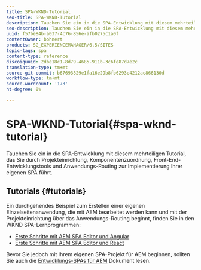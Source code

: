 ```yaml
---
title: SPA-WKND-Tutorial
seo-title: SPA-WKND-Tutorial
description: Tauchen Sie ein in die SPA-Entwicklung mit diesem mehrteiligen Tutorial, das Sie durch Projekteinrichtung, Komponentenzuordnung, Front-End-Entwicklungstools und Anwendungs-Routing zur Implementierung Ihrer eigenen SPA führt.
seo-description: Tauchen Sie ein in die SPA-Entwicklung mit diesem mehrteiligen Tutorial, das Sie durch Projekteinrichtung, Komponentenzuordnung, Front-End-Entwicklungstools und Anwendungs-Routing zur Implementierung Ihrer eigenen SPA führt.
uuid: f57be84b-a037-4c76-856e-afb0275c1a0f
contentOwner: bohnert
products: SG_EXPERIENCEMANAGER/6.5/SITES
topic-tags: spa
content-type: reference
discoiquuid: 2dbe18c1-8d79-4685-911b-3c6fe87d7e2c
translation-type: tm+mt
source-git-commit: b67693829e1fa16e29b8fb6293e4212ac866130d
workflow-type: tm+mt
source-wordcount: '173'
ht-degree: 0%

---
```



# SPA-WKND-Tutorial{#spa-wknd-tutorial}

Tauchen Sie ein in die SPA-Entwicklung mit diesem mehrteiligen Tutorial, das Sie durch Projekteinrichtung, Komponentenzuordnung, Front-End-Entwicklungstools und Anwendungs-Routing zur Implementierung Ihrer eigenen SPA führt.

## Tutorials {#tutorials}

Ein durchgehendes Beispiel zum Erstellen einer eigenen Einzelseitenanwendung, die mit AEM bearbeitet werden kann und mit der Projekteinrichtung über das Anwendungs-Routing beginnt, finden Sie in den WKND SPA-Lernprogrammen:

* [Erste Schritte mit AEM SPA Editor und Angular](https://docs.adobe.com/content/help/en/experience-manager-learn/spa-angular-tutorial/overview.html)
* [Erste Schritte mit AEM SPA Editor und React](https://docs.adobe.com/content/help/en/experience-manager-learn/spa-react-tutorial/overview.html)

Bevor Sie jedoch mit Ihrem eigenen SPA-Projekt für AEM beginnen, sollten Sie auch die [Entwicklungs-SPAs für AEM](/help/sites-developing/spa-architecture.md) Dokument lesen.


